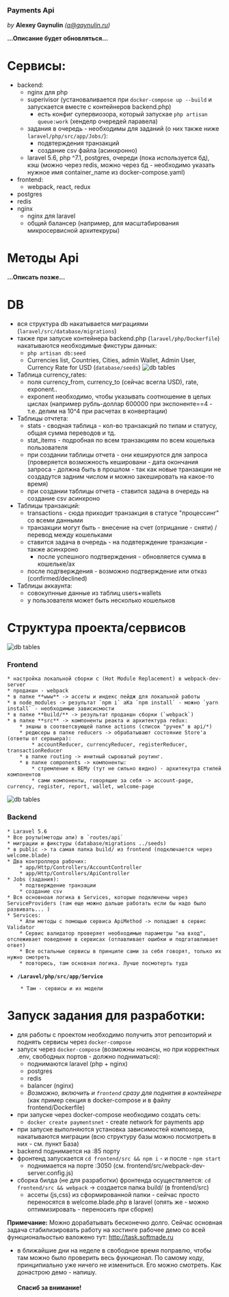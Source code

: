 ### Payments Api
_by_ **Alexey Gaynulin** _(a@gaynulin.ru)_

**...Описание будет обновляться...**

# Сервисы:
* backend:
    * nginx для php
    * superivisor (установаливается при `docker-compose up --build` и запускается вместе с контейнеров backend.php)
        * есть конфиг супервиозора, который запускае `php artisan queue:work` (хенделр очередей ларавела)
    * задания в очередь - необходимы для заданий (о них также ниже `laravel/php/src/app/Jobs/`):
        * подвтерждения транзакций
        * создание csv файла (асинхронно)
    * laravel 5.6, php ^7.1, postgres, очереди (пока используется бд), кэш (можно через redis, можно через бд - необходимо указать нужное имя container_name из docker-compose.yaml)
* frontend:
    * webpack, react, redux
* postgres
* redis
* nginx 
    * nginx для laravel
    * общий балансер (например, для масштабирования микросервисной архитекруры)
    

# Методы Api
**...Описать позже...**


# DB
* вся структура db накатывается миграциями (`laravel/src/database/migrations`)
* также при запуске контейнера backend.php (`laravel/php/Dockerfile`) накатываются необходимые фикстуры данных:
    * `php artisan db:seed`
    * Currencies list, Countries, Cities, admin Wallet, Admin User, Currency Rate for USD (`database/seeds`)
![db tables](http://task.softmade.ru/tables.png)
* Таблица currency_rates:
    * поля currency_from, currency_to (сейчас всегла USD), rate, exponent..
    * exponent необходимо, чтобы указывать соотношение в целых цислах (например рубль-доллар 600000 при экспоненте==4 - т.е. делим на 10^4 при расчетах в конвертации)
* Таблицы отчтета:
    * stats - сводная таблица - кол-во транзакций по типам и статусу, общая сумма переводов и тд.
    * stat_items - подробная по всем транзакциям по всем кошелька пользователя
    * при создании таблицы отчета - они кешируются для запроса (проверяется возможность кешировани - дата окончания запроса - должна быть в прошлом - так как новые транзакции не создадутся задним числом и можно закешировать на какое-то время)
    * при создании таблицы отчета - ставится задача в очередь на создание csv асинхроно
* Таблицы транзакций:
    * transactions - сюда приходит транзакция в статусе "процессинг" со всеми данными
    * транзакции могут быть - внесение на счет (отрицание - сняти) / перевод между кошельками
    * ставится задача в очередь - на подвтерждение транзакции - также асинхроно
        *  после успешного подтверждения - обновляется сумма в кошельке/ах
    * после подтверждения - возможно подтверждение или отказ (confirmed/declined)
* Таблицы аккаунта:
    * совокупнные данные из таблиц users+wallets
    * у пользователя может быть несколько кошельков
    
    
# Структура проекта/сервисов
![db tables](http://task.softmade.ru/frontend.png)
### Frontend
    * настройка локальной сборки с (Hot Module Replacement) в webpack-dev-server
    * продакшн - webpack
    * в папке **www** -> ассеты и индекс пейдж для локальной работы
    * в node_modules -> результат `npm i` аКа `npm install` - можно `yarn install` - необходимые зависисмости
    * в папке **build/** -> результат продакшн сборки (`webpack`)
    * в папке **src** -> компоненты реакта и архитектура redux:
        * экшны в соответсвующей папке actions (список "ручек" в api/*)
        * редюсеры в папке reducers -> обрабатывают состояние Store'a (ответы от сервыера):
            * accountReducer, currencyReducer, registerReducer, transactionReducer
        * в папке routing -> инитный сыроватый роутинг.
        * в папке components -> компоненты:
            * стремление к BEMу (тут не сильно видно) - архитекутра стилей компонентов 
            * сами компоненты, говорящие за себя -> account-page, currency, register, report, wallet, welcome-page 

           
![db tables](http://task.softmade.ru/services.png)    
### Backend
    * Laravel 5.6
    * Все роуты(методы апи) в `routes/api`
    * миграции и фикстуры (database/migrations ../seeds)
    * в public -> та самая папка build/ из frontend (подключается через welcome.blade)
    * Два контроллера рабочих:
        * app/Http/Controllers/AccountController
        * app/Http/Controllers/ApiController
    * Jobs (задания):
        * подтверждение транзации
        * создание csv
    * Вся основноая логика в Services, которые подключены через ServiceProviders (там еще можно дальше работать если бы надо было развивать... )
    * Services:
        * Апи методы с помощью сервиса ApiMethod -> попадают в сервис Validator
        * Сервис валидатор проверяет необходимые параметры "на вход", отслеживает поведение в сервисах (отлавливает ошибки и подгатавливает ответ)
        * Все остальные сервисы в принципе сами за себя говорят, только их нужно смотреть
        * повторюсь, там основная логика. Лучше посмотерть туда
* **`/Laravel/php/src/app/Service`**
        
       * Там - сервисы и их модели
       
    

# Запуск задания для разработки:
* для работы с проектом необходимо получить этот репозиторий и поднять сервисы через `docker-compose`
* запуск через `docker-compose` (возможны нюансы, но при корректных .env, свободных портов - должно подниматься):
    * поднимаются laravel (php + nginx)
    * postgres
    * redis
    * balancer (nginx)
    * _Возможно, включить и `frontend` сразу для поднятия в контейнере_ (как пример секция в docker-compose и в файлу frontend/Dockerfile)
* при запуске через docker-compose необходимо создать сеть:
    * `docker create paymentsnet` - create network for payments app
* при запуске выполняются установка зависимостей композера, накатываются миграции (всю структуру базы можно посмотреть в них - см. пункт База)
* backend поднимается на :85 порту 
* фронтенд запускается `cd frontend/src && npm i` - и после - `npm start`
    * поднимается на порте :3050 (см. frontend/src/webpack-dev-server.config.js)
* сборка билда (не для разработки) фронтенда осуществляется: `cd frontend/src && webpack` -> создается папка build/ (в frontend/src)
    * ассеты (js,css) из сформированной папки - сейчас просто переносятся в welcome.blade.php в laravel (опять же - можно оптимизировать - переносить при сборке)


    
**Примечание:**
Можно дорабатывать бесконечно долго. 
Сейчас основная задача стабилизировать работу на хостинге
рабочее демо со всей функциональостью валожено тут:
    http://task.softmade.ru
* в ближайшие дни на неделе в свободное время поправлю, чтобы там можно было проверить весь фукнционал. 
    По самому коду, принципиально уже ничего не измениться. Его можно смотреть. Как донастрою демо - напишу.
    
    #### Спасиб за внимание!
 
